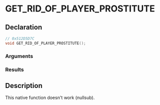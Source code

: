 # GET_RID_OF_PLAYER_PROSTITUTE

## Declaration
```cpp
// 0x512D5D7C
void GET_RID_OF_PLAYER_PROSTITUTE();
```

### Arguments

### Results

## Description
This native function doesn't work (nullsub).